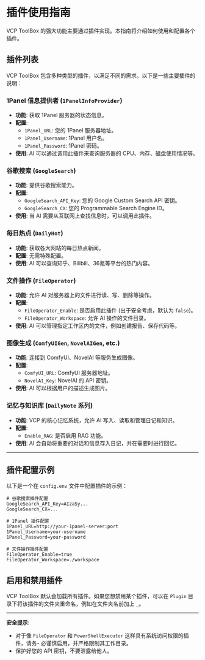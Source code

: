 # 插件使用指南

VCP ToolBox 的强大功能主要通过插件实现。本指南将介绍如何使用和配置各个插件。

## 插件列表

VCP ToolBox 包含多种类型的插件，以满足不同的需求。以下是一些主要插件的说明：

### 1Panel 信息提供者 (`1PanelInfoProvider`)

- **功能**: 获取 1Panel 服务器的状态信息。
- **配置**:
    - `1Panel_URL`: 您的 1Panel 服务器地址。
    - `1Panel_Username`: 1Panel 用户名。
    - `1Panel_Password`: 1Panel 密码。
- **使用**: AI 可以通过调用此插件来查询服务器的 CPU、内存、磁盘使用情况等。

### 谷歌搜索 (`GoogleSearch`)

- **功能**: 提供谷歌搜索能力。
- **配置**:
    - `GoogleSearch_API_Key`: 您的 Google Custom Search API 密钥。
    - `GoogleSearch_CX`: 您的 Programmable Search Engine ID。
- **使用**: 当 AI 需要从互联网上查找信息时，可以调用此插件。

### 每日热点 (`DailyHot`)

- **功能**: 获取各大网站的每日热点新闻。
- **配置**: 无需特殊配置。
- **使用**: AI 可以查询知乎、Bilibili、36氪等平台的热门内容。

### 文件操作 (`FileOperator`)

- **功能**: 允许 AI 对服务器上的文件进行读、写、删除等操作。
- **配置**:
    - `FileOperator_Enable`: 是否启用此插件 (出于安全考虑，默认为 `false`)。
    - `FileOperator_Workspace`: 允许 AI 操作的文件目录。
- **使用**: AI 可以管理指定工作区内的文件，例如创建报告、保存代码等。

### 图像生成 (`ComfyUIGen`, `NovelAIGen`, etc.)

- **功能**: 连接到 ComfyUI、NovelAI 等服务生成图像。
- **配置**:
    - `ComfyUI_URL`: ComfyUI 服务器地址。
    - `NovelAI_Key`: NovelAI 的 API 密钥。
- **使用**: AI 可以根据用户的描述生成图片。

### 记忆与知识库 (`DailyNote` 系列)

- **功能**: VCP 的核心记忆系统，允许 AI 写入、读取和管理日记和知识。
- **配置**:
    - `Enable_RAG`: 是否启用 RAG 功能。
- **使用**: AI 会自动将重要的对话和信息存入日记，并在需要时进行回忆。

---

## 插件配置示例

以下是一个在 `config.env` 文件中配置插件的示例：

```env
# 谷歌搜索插件配置
GoogleSearch_API_Key=AIzaSy...
GoogleSearch_CX=...

# 1Panel 插件配置
1Panel_URL=http://your-1panel-server:port
1Panel_Username=your-username
1Panel_Password=your-password

# 文件操作插件配置
FileOperator_Enable=true
FileOperator_Workspace=./workspace
```

## 启用和禁用插件

VCP ToolBox 默认会加载所有插件。如果您想禁用某个插件，可以在 `Plugin` 目录下将该插件的文件夹重命名，例如在文件夹名前加上 `_`。

---

**安全提示**:

- 对于像 `FileOperator` 和 `PowerShellExecutor` 这样具有系统访问权限的插件，请务- 必谨慎启用，并严格限制其工作目录。
- 保护好您的 API 密钥，不要泄露给他人。

